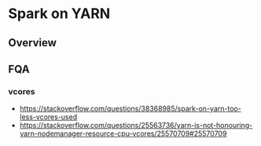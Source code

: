 # Spark on YARN
## Overview

## FQA
### vcores

* https://stackoverflow.com/questions/38368985/spark-on-yarn-too-less-vcores-used
* https://stackoverflow.com/questions/25563736/yarn-is-not-honouring-yarn-nodemanager-resource-cpu-vcores/25570709#25570709
